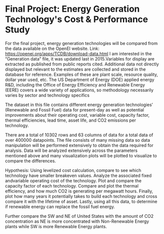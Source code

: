 # Final Project: Energy Generation Technology's Cost & Performance Study

For the final project, energy generation technologies will be compared from the data available on the OpenEI website. Link: https://openei.org/apps/TCDB/download-data.html I am interested in the “Generation data” file, it was updated last in 2015.Variables for display are extracted as published from public reports cited. Additional data not directly displayed but relevant to the estimates are collected and stored in the database for reference. Examples of these are plant scale, resource quality, dollar year used, etc. The US Department of Energy (DOE) applied energy R&D, including the Office of Energy Efficiency and Renewable Energy (EERE) covers a wide variety of applications, so methodology necessarily varies by sector and technology specifics

The dataset in this file contains different energy generation technologies’ (Renewable and Fossil Fuel) data for present-day as well as potential improvements about their operating cost, variable cost, capacity factor, thermal efficiencies, lead time, asset life, and CO2 emissions per technology. 

There are a total of 10302 rows and 63 columns of data for a total data of over 400000 datapoints. The file consists of many missing data so data manipulation will be performed extensively to obtain the data required for analysis. Data will be analyzed extensively across the parameters mentioned above and many visualization plots will be plotted to visualize to compare the differences. 

Hypothesis: Using levelized cost calculation, compare to see which technology have smaller breakeven values. Analyze the associated fixed andvariable operating cost of the technology. Plot and compare the capacity factor of each technology. Compare and plot the thermal efficiency, and how much CO2 is generating per megawatt hours. Finally, plot how many years it potentially takes to build each technology and cross compare it with the lifetime of asset. Lastly, using all this data, to determine if renewable energy can replace the fossil fuel energy.

Further compare the SW and NE of United States with the amount of CO2 concentration as NE is more concentrated with Non-Renewable Energy plants while SW is more Renewable Energy plants.

